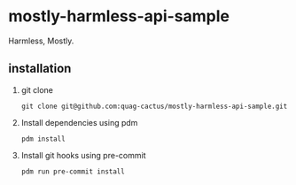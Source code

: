 # mostly-harmless-api-sample
Harmless, Mostly.

## installation
1. git clone
    ```
    git clone git@github.com:quag-cactus/mostly-harmless-api-sample.git
    ```

1. Install dependencies using pdm
    ```
    pdm install
    ```

1. Install git hooks using pre-commit
    ```
    pdm run pre-commit install
    ```